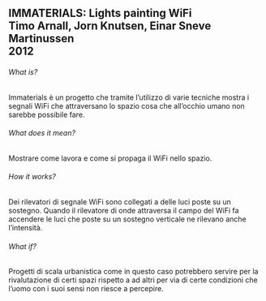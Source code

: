 ## IMMATERIALS: Lights painting WiFi </br> Timo Arnall, Jorn Knutsen, Einar Sneve Martinussen </br> 2012 </br>

<h6> What is? </h6>
<p> Immaterials è un progetto che tramite l’utilizzo di varie tecniche mostra i segnali WiFi che attraversano lo spazio cosa 
che all’occhio umano non sarebbe possibile fare.  </p>

<h6> What does it mean?  </h6>
<p> Mostrare come lavora e come si propaga il WiFi nello spazio. </p>

<h6> How it works?  </h6>
<p> Dei rilevatori di segnale WiFi sono collegati a delle luci poste su un sostegno. Quando il rilevatore di onde attraversa 
il campo del WiFi fa accendere le luci che poste su un sostegno verticale ne rilevano anche l’intensità. </p>

<h6> What if?  </h6>
<p> Progetti di scala urbanistica come in questo caso potrebbero servire per la rivalutazione di certi spazi rispetto a 
ad altri per via di certe condizioni che l’uomo con i suoi sensi non riesce a percepire. </p>
